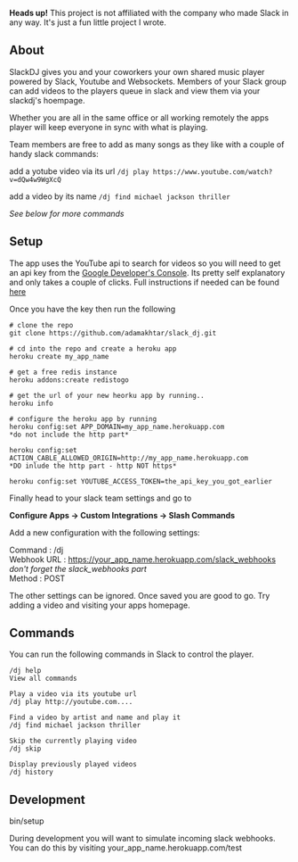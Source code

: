 
**Heads up!** This project is not affiliated with the company who made Slack in any way. It's just a fun little project I wrote.

## About

SlackDJ gives you and your coworkers your own shared music player powered by Slack, Youtube and Websockets. Members of your Slack group can add videos to the players queue in slack and view them via your slackdj's hoempage. 

Whether you are all in the same office or all working remotely the apps player will keep everyone in sync with what is playing. 

Team members are free to add as many songs as they like with a couple of handy slack commands:

add a yotube video via its url
`/dj play https://www.youtube.com/watch?v=dQw4w9WgXcQ`

add a video by its name
`/dj find michael jackson thriller`

*See below for more commands*
 
## Setup

The app uses the YouTube api to search for videos so you will need to get an api key from the [Google Developer's Console](https://console.developers.google.com/). Its pretty self explanatory and only takes a couple of clicks. Full instructions if needed can be found [here](https://developers.google.com/youtube/v3/getting-started)

Once you have the key then run the following

```
# clone the repo 
git clone https://github.com/adamakhtar/slack_dj.git

# cd into the repo and create a heroku app 
heroku create my_app_name   

# get a free redis instance 
heroku addons:create redistogo 

# get the url of your new heorku app by running..
heroku info

# configure the heroku app by running 
heroku config:set APP_DOMAIN=my_app_name.herokuapp.com  
*do not include the http part*

heroku config:set ACTION_CABLE_ALLOWED_ORIGIN=http://my_app_name.herokuapp.com 
*DO inlude the http part - http NOT https*

heroku config:set YOUTUBE_ACCESS_TOKEN=the_api_key_you_got_earlier
```

Finally head to your slack team settings and go to 

**Configure Apps -> Custom Integrations -> Slash Commands**
 
Add a new configuration with the following settings:

Command     : /dj<br>
Webhook URL : https://your_app_name.herokuapp.com/slack_webhooks *don't forget the slack_webhooks part*</br> 
Method      : POST<br>

The other settings can be ignored. Once saved you are good to go. Try adding a video and visiting your apps homepage. 

## Commands 

You can run the following commands in Slack to control the player.

```
/dj help 
View all commands 

Play a video via its youtube url
/dj play http://youtube.com....

Find a video by artist and name and play it
/dj find michael jackson thriller

Skip the currently playing video
/dj skip

Display previously played videos
/dj history
```

## Development

bin/setup

During development you will want to simulate incoming slack webhooks. You can do this by visiting your_app_name.herokuapp.com/test



